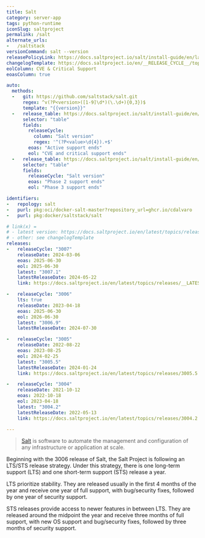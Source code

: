 ```yaml
---
title: Salt
category: server-app
tags: python-runtime
iconSlug: saltproject
permalink: /salt
alternate_urls:
-   /saltstack
versionCommand: salt --version
releasePolicyLink: https://docs.saltproject.io/salt/install-guide/en/latest/topics/salt-version-support-lifecycle.html
changelogTemplate: https://docs.saltproject.io/en/__RELEASE_CYCLE__/topics/releases/__LATEST__.html
eolColumn: CVE & Critical Support
eoasColumn: true

auto:
  methods:
  -   git: https://github.com/saltstack/salt.git
      regex: ^v(?P<version>([1-9]\d*)(\.\d+){0,3})$
      template: "{{version}}"
  -   release_table: https://docs.saltproject.io/salt/install-guide/en/latest/topics/salt-version-support-lifecycle.html
      selector: "table"
      fields:
        releaseCycle:
          column: "Salt version"
          regex: '^(?P<value>\d{4}).+$'
        eoas: "Active support ends"
        eol: "CVE and critical support ends"
  -   release_table: https://docs.saltproject.io/salt/install-guide/en/latest/topics/salt-version-support-lifecycle.html
      selector: "table"
      fields:
        releaseCycle: "Salt version"
        eoas: "Phase 2 support ends"
        eol: "Phase 3 support ends"

identifiers:
-   repology: salt
-   purl: pkg:oci/docker-salt-master?repository_url=ghcr.io/cdalvaro
-   purl: pkg:docker/saltstack/salt

# link(x) =
# - latest version: https://docs.saltproject.io/en/latest/topics/releases/__LATEST__.html
# - other: see changelogTemplate
releases:
-   releaseCycle: "3007"
    releaseDate: 2024-03-06
    eoas: 2025-06-30
    eol: 2025-06-30
    latest: "3007.1"
    latestReleaseDate: 2024-05-22
    link: https://docs.saltproject.io/en/latest/topics/releases/__LATEST__.html

-   releaseCycle: "3006"
    lts: true
    releaseDate: 2023-04-18
    eoas: 2025-06-30
    eol: 2026-06-30
    latest: "3006.9"
    latestReleaseDate: 2024-07-30

-   releaseCycle: "3005"
    releaseDate: 2022-08-22
    eoas: 2023-08-25
    eol: 2024-02-25
    latest: "3005.5"
    latestReleaseDate: 2024-01-24
    link: https://docs.saltproject.io/en/latest/topics/releases/3005.5.html

-   releaseCycle: "3004"
    releaseDate: 2021-10-12
    eoas: 2022-10-18
    eol: 2023-04-18
    latest: "3004.2"
    latestReleaseDate: 2022-05-13
    link: https://docs.saltproject.io/en/latest/topics/releases/3004.2.html

---
```


> [Salt](https://saltproject.io/index.html) is software to automate the management and configuration
> of any infrastructure or application at scale.


Beginning with the 3006 release of Salt, the Salt Project is following an LTS/STS release strategy.
Under this strategy, there is one long-term support (LTS) and one short-term support (STS) release a
year.

LTS prioritize stability. They are released usually in the first 4 months of the year and receive
one year of full support, with bug/security fixes, followed by one year of security support.

STS releases provide access to newer features in between LTS. They are released around the midpoint
the year and receive three months of full support, with new OS support and bug/security fixes,
followed by three months of security support.
